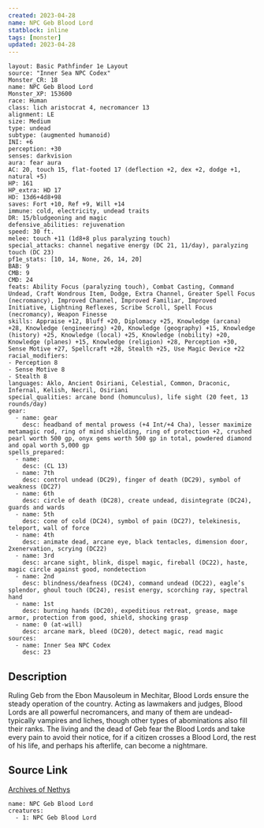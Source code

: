 ```yaml
---
created: 2023-04-28
name: NPC Geb Blood Lord
statblock: inline
tags: [monster]
updated: 2023-04-28
---
```

```statblock
layout: Basic Pathfinder 1e Layout
source: "Inner Sea NPC Codex"
Monster_CR: 18
name: NPC Geb Blood Lord
Monster_XP: 153600
race: Human
class: lich aristocrat 4, necromancer 13
alignment: LE
size: Medium
type: undead
subtype: (augmented humanoid)
INI: +6
perception: +30
senses: darkvision
aura: fear aura
AC: 20, touch 15, flat-footed 17 (deflection +2, dex +2, dodge +1, natural +5)
HP: 161
HP_extra: HD 17
HD: 13d6+4d8+98
saves: Fort +10, Ref +9, Will +14
immune: cold, electricity, undead traits
DR: 15/bludgeoning and magic
defensive_abilities: rejuvenation
speed: 30 ft.
melee: touch +11 (1d8+8 plus paralyzing touch)
special_attacks: channel negative energy (DC 21, 11/day), paralyzing touch (DC 23)
pf1e_stats: [10, 14, None, 26, 14, 20]
BAB: 9
CMB: 9
CMD: 24
feats: Ability Focus (paralyzing touch), Combat Casting, Command Undead, Craft Wondrous Item, Dodge, Extra Channel, Greater Spell Focus (necromancy), Improved Channel, Improved Familiar, Improved Initiative, Lightning Reflexes, Scribe Scroll, Spell Focus (necromancy), Weapon Finesse
skills: Appraise +12, Bluff +20, Diplomacy +25, Knowledge (arcana) +28, Knowledge (engineering) +20, Knowledge (geography) +15, Knowledge (history) +25, Knowledge (local) +25, Knowledge (nobility) +20, Knowledge (planes) +15, Knowledge (religion) +28, Perception +30, Sense Motive +27, Spellcraft +28, Stealth +25, Use Magic Device +22
racial_modifiers:
- Perception 8
- Sense Motive 8
- Stealth 8
languages: Aklo, Ancient Osiriani, Celestial, Common, Draconic, Infernal, Kelish, Necril, Osiriani
special_qualities: arcane bond (homunculus), life sight (20 feet, 13 rounds/day)
gear:
  - name: gear
    desc: headband of mental prowess (+4 Int/+4 Cha), lesser maximize metamagic rod, ring of mind shielding, ring of protection +2, crushed pearl worth 500 gp, onyx gems worth 500 gp in total, powdered diamond and opal worth 5,000 gp
spells_prepared:
  - name:
    desc: (CL 13)
  - name: 7th
    desc: control undead (DC29), finger of death (DC29), symbol of weakness (DC27)
  - name: 6th
    desc: circle of death (DC28), create undead, disintegrate (DC24), guards and wards
  - name: 5th
    desc: cone of cold (DC24), symbol of pain (DC27), telekinesis, teleport, wall of force
  - name: 4th
    desc: animate dead, arcane eye, black tentacles, dimension door, 2xenervation, scrying (DC22)
  - name: 3rd
    desc: arcane sight, blink, dispel magic, fireball (DC22), haste, magic circle against good, nondetection
  - name: 2nd
    desc: blindness/deafness (DC24), command undead (DC22), eagle’s splendor, ghoul touch (DC24), resist energy, scorching ray, spectral hand
  - name: 1st
    desc: burning hands (DC20), expeditious retreat, grease, mage armor, protection from good, shield, shocking grasp
  - name: 0 (at-will)
    desc: arcane mark, bleed (DC20), detect magic, read magic
sources:
  - name: Inner Sea NPC Codex
    desc: 23
```
## Description
Ruling Geb from the Ebon Mausoleum in Mechitar, Blood Lords ensure the steady operation of the country. Acting as lawmakers and judges, Blood Lords are all powerful necromancers, and many of them are undead- typically vampires and liches, though other types of abominations also fill their ranks. The living and the dead of Geb fear the Blood Lords and take every pain to avoid their notice, for if a citizen crosses a Blood Lord, the rest of his life, and perhaps his afterlife, can become a nightmare.
## Source Link
[Archives of Nethys](https://aonprd.com/NPCDisplay.aspx?ItemName=Geb%20Blood%20Lord)
```encounter-table
name: NPC Geb Blood Lord
creatures:
  - 1: NPC Geb Blood Lord
```

